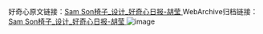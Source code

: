 好奇心原文链接：[Sam Son椅子_设计_好奇心日报-胡莹 ](https://www.qdaily.com/articles/11404.html)
WebArchive归档链接：[Sam Son椅子_设计_好奇心日报-胡莹 ](http://web.archive.org/web/20190623164438/https://www.qdaily.com/articles/11404.html)
![image](http://ww3.sinaimg.cn/large/007d5XDply1g3wh1z5ao9j30u031b7eb)